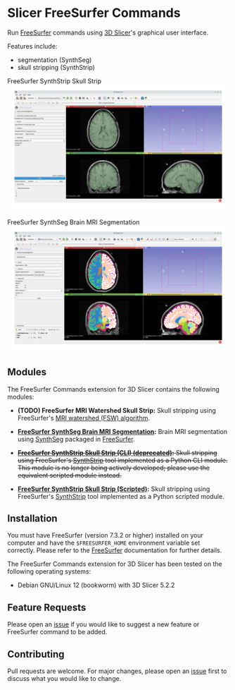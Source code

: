 # Slicer FreeSurfer Commands

Run [FreeSurfer](https://freesurfer.net) commands using [3D Slicer](https://www.slicer.org)'s graphical user interface.

Features include:
- segmentation (SynthSeg)
- skull stripping (SynthStrip)

FreeSurfer SynthStrip Skull Strip
![FreeSurfer SynthStrip Skull Strip](Screenshot01.png)

FreeSurfer SynthSeg Brain MRI Segmentation
![FreeSurfer SynthSeg Brain MRI Segmentation](Screenshot02.png)

## Modules

The FreeSurfer Commands extension for 3D Slicer contains the following modules:

- **(TODO) FreeSurfer MRI Watershed Skull Strip:** Skull stripping using FreeSurfer's [MRI watershed (FSW) algorithm](https://surfer.nmr.mgh.harvard.edu/fswiki/mri_watershed).

- **[FreeSurfer SynthSeg Brain MRI Segmentation](FreeSurferSynthSeg):** Brain MRI segmentation using [SynthSeg](https://github.com/BBillot/SynthSeg) packaged in [FreeSurfer](https://surfer.nmr.mgh.harvard.edu/fswiki/SynthSeg).

- ~~**[FreeSurfer SynthStrip Skull Strip (CLI) (deprecated)](FreeSurferSynthStripSkullStrip):** Skull stripping using FreeSurfer's [SynthStrip](https://surfer.nmr.mgh.harvard.edu/docs/synthstrip) tool implemented as a Python CLI module. This module is no longer being actively developed; please use the equivalent scripted module instead.~~

- **[FreeSurfer SynthStrip Skull Strip (Scripted)](FreeSurferSynthStripSkullStripScripted):** Skull stripping using FreeSurfer's [SynthStrip](https://surfer.nmr.mgh.harvard.edu/docs/synthstrip) tool implemented as a Python scripted module.

## Installation

You must have FreeSurfer (version 7.3.2 or higher) installed on your computer
and have the `$FREESURFER_HOME` environment variable set correctly.
Please refer to the [FreeSurfer](https://freesurfer.net) documentation for further details.

The FreeSurfer Commands extension for 3D Slicer has been tested on the following operating systems:
- Debian GNU/Linux 12 (bookworm) with 3D Slicer 5.2.2

## Feature Requests

Please open an [issue](https://github.com/SlicerCBM/SlicerFreeSurferCommands/issues) if you would like to suggest a new feature or FreeSurfer command to be added.

## Contributing

Pull requests are welcome.
For major changes, please open an [issue](https://github.com/SlicerCBM/SlicerFreeSurferCommands/issues) first to discuss what you would like to change.
